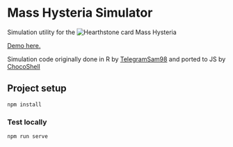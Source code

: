 # Mass Hysteria Simulator

Simulation utility for the ![Hearthstone card Mass Hysteria][mh]

[Demo here.][demo]

Simulation code originally done in R by [TelegramSam98][reddit] and ported to JS by [ChocoShell][gh]

## Project setup

```npm install```

### Test locally

```npm run serve```

[mh]: https://i.redd.it/kci2mexjxw021.png
[demo]:https://mass-hysteria-sim.now.sh/
[reddit]:https://www.reddit.com/user/TelegramSam98
[gh]:https://github.com/ChocoShell
